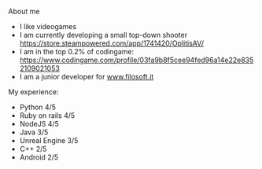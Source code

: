 About me
- I like videogames
- I am currently developing a small top-down shooter https://store.steampowered.com/app/1741420/OplitisAV/
- I am in the top 0.2% of codingame: https://www.codingame.com/profile/03fa9b8f5cee94fed96a14e22e8352109021053
- I am a junior developer for www.filosoft.it

My experience:
- Python 4/5
- Ruby on rails 4/5
- NodeJS 4/5
- Java 3/5
- Unreal Engine 3/5
- C++ 2/5
- Android 2/5
